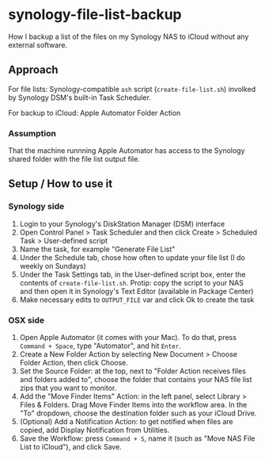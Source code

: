 # synology-file-list-backup
How I backup a list of the files on my Synology NAS to iCloud without any external software.

## Approach

For file lists: Synology-compatible `ash` script (`create-file-list.sh`) involked by Synology DSM's built-in Task Scheduler.

For backup to iCloud: Apple Automator Folder Action

### Assumption

That the machine runnning Apple Automator has access to the Synology shared folder with the file list output file.

## Setup / How to use it

### Synology side
1. Login to your Synology's DiskStation Manager (DSM) interface
1. Open Control Panel > Task Scheduler and then click Create > Scheduled Task > User-defined script
1. Name the task, for example "Generate File List"
1. Under the Schedule tab, chose how often to update your file list (I do weekly on Sundays)
1. Under the Task Settings tab, in the User-defined script box, enter the contents of `create-file-list.sh`. Protip: copy the script to your NAS and then open it in Synology's Text Editor (available in Package Center)
1. Make necessary edits to `OUTPUT_FILE` var and click Ok to create the task

### OSX side
1. Open Apple Automator (it comes with your Mac). To do that, press `Command + Space`, type "Automator", and hit `Enter`.
1. Create a New Folder Action by selecting New Document > Choose Folder Action, then click Choose.
1. Set the Source Folder: at the top, next to "Folder Action receives files and folders added to", choose the folder that contains your NAS file list zips that you want to monitor.
1. Add the "Move Finder Items" Action: in the left panel, select Library > Files & Folders. Drag Move Finder Items into the workflow area. In the "To" dropdown, choose the destination folder such as your iCloud Drive.
1. (Optional) Add a Notification Action: to get notified when files are copied, add Display Notification from Utilities.
1. Save the Workflow: press `Command + S`, name it (such as "Move NAS File List to iCloud"), and click Save.
